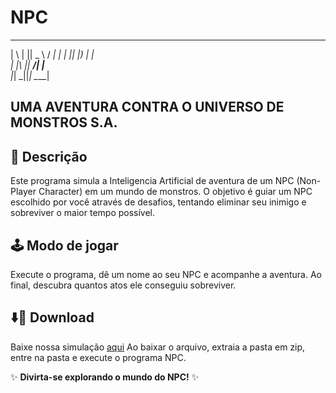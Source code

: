 # NPC 

 _   _  ____   ____  
| \ | ||  _ \ / ___| 
|  \| || |_) | |     
| |\  ||  __/| |___  
|_| \_||_|    \____| 

## UMA AVENTURA CONTRA O UNIVERSO DE MONSTROS S.A.

## 📜 Descrição
Este programa simula a Inteligencia Artificial de aventura de um NPC (Non-Player Character) em um mundo de monstros.
O objetivo é guiar um NPC escolhido por você através de desafios, tentando eliminar seu inimigo e sobreviver o maior tempo possível.

## 🕹️ Modo de jogar
Execute o programa, dê um nome ao seu NPC e acompanhe a aventura. Ao final, descubra quantos atos ele conseguiu sobreviver.


## ⬇️🚀 Download
Baixe nossa simulação [aqui](publish.zip)
Ao baixar o arquivo, extraia a pasta em zip, entre na pasta e execute o programa NPC. 

✨ **Divirta-se explorando o mundo do NPC!** ✨
